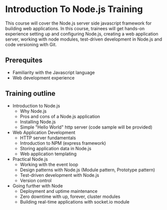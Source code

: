 Introduction To Node.js Training
===

This course will cover the Node.js server side javascript framework for building
web applications. In this course, trainees will get hands-on experience setting up and 
configuring Node.js, creating a web application server, working with node modules, test-driven
development in Node.js and code versioning with Git.

## Prerequites

 - Familiarity with the Javascript language
 - Web development experience

## Training outline

- Introduction to Node.js
	- Why Node.js
	- Pros and cons of a Node.js application
	- Installing Node.js
	- Simple "Hello World" http server (code sample will be provided)
- Web Application Development
	- HTTP server fundamentals
	- Introduction to NPM (express framework)
	- Storing application data in Node.js
	- Web application templating
- Practical Node.js
	- Working with the event loop
	- Design patterns with Node.js (Module pattern, Prototype pattern)
	- Test-driven development with Node.js
	- Version control
- Going further with Node
	- Deployment and uptime maintenance
	- Zero downtime with up, forever, cluster modules
	- Building real-time applications with socket.io module